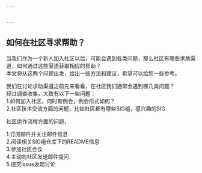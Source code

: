 ```yaml
---


---
```


<h2 id="如何在社区寻求帮助？">如何在社区寻求帮助？</h2>
<p>当我们作为一个新人加入社区以后，可能会遇到各类问题，那么社区有哪些求助渠道，如何通过这些渠道获取相应的帮助？<br>
本文将从这两个问题出发，给出一些方法和建议，希望可以给您一些参考。</p>
<p>我们在讨论求助渠道之前先来看看，在社区我们通常会遇到哪几类问题？<br>
经过调查收集，大致有以下一些问题：<br>
1.如何加入社区，何时有例会，例会形式如何？<br>
2.社区技术交流方面的问题，比如社区都有哪些SIG组，感兴趣的SIG</p>
<p>社区运作流程方面的问题，</p>
<p>1.订阅邮件并关注邮件信息<br>
2.阅读相关SIG组仓库下的README信息<br>
3.参加社区会议<br>
4.主动向社区发送邮件提问<br>
5.提交issue发起讨论</p>

